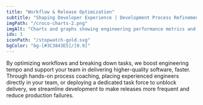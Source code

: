 ```yaml
---
title: "Workflow & Release Optimization"
subtitle: "Shaping Developer Experience | Development Process Refinement"
imgPath: "/croco-charts-2.png"
imgAlt: "Charts and graphs showing engineering performance metrics and improvements"
idx: 3
iconPath: "/stopwatch-gold.svg"
bgColor: "bg-[#3C3843E5]/[0.9]"
---
```


By optimizing workflows and breaking down tasks, we boost engineering tempo and support your team in delivering higher-quality software, faster. Through hands-on process coaching, placing experienced engineers directly in your team, or deploying a dedicated task force to unblock delivery, we streamline development to make releases more frequent and reduce production failures.
